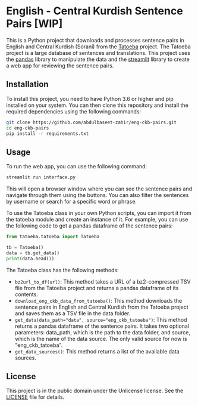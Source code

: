 
# English - Central Kurdish Sentence Pairs [WIP]

This is a Python project that downloads and processes sentence pairs in English and Central Kurdish (Soranî) from the [Tatoeba](https://tatoeba.org/en/downloads) project. The Tatoeba project is a large database of sentences and translations. This project uses the [pandas](https://pandas.pydata.org/) library to manipulate the data and the [streamlit](https://streamlit.io/) library to create a web app for reviewing the sentence pairs.

## Installation

To install this project, you need to have Python 3.6 or higher and pip installed on your system. You can then clone this repository and install the required dependencies using the following commands:

```bash
git clone https://github.com/abdulbaseet-zahir/eng-ckb-pairs.git
cd eng-ckb-pairs
pip install -r requirements.txt
```

## Usage

To run the web app, you can use the following command:

```bash
streamlit run interface.py
```

This will open a browser window where you can see the sentence pairs and navigate through them using the buttons. You can also filter the sentences by username or search for a specific word or phrase.

To use the Tatoeba class in your own Python scripts, you can import it from the tatoeba module and create an instance of it. For example, you can use the following code to get a pandas dataframe of the sentence pairs:

```python
from tatoeba.tatoeba import Tatoeba

tb = Tatoeba()
data = tb.get_data()
print(data.head())
```

The Tatoeba class has the following methods:

- `bz2url_to_df(url)`: This method takes a URL of a bz2-compressed TSV file from the Tatoeba project and returns a pandas dataframe of its contents.
- `download_eng_ckb_data_from_tatoeba()`: This method downloads the sentence pairs in English and Central Kurdish from the Tatoeba project and saves them as a TSV file in the data folder.
- `get_data(data_path="data", source="eng_ckb_tatoeba")`: This method returns a pandas dataframe of the sentence pairs. It takes two optional parameters: data_path, which is the path to the data folder, and source, which is the name of the data source. The only valid source for now is "eng_ckb_tatoeba".
- `get_data_sources()`: This method returns a list of the available data sources.

## License

This project is in the public domain under the Unlicense license. See the [LICENSE](LICENSE) file for details.

